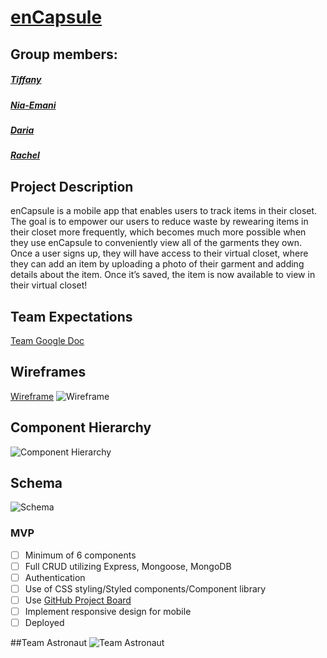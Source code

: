 # [enCapsule](https://github.com/tiffanybibby/encapsule)

## Group members:

##### [Tiffany](https://github.com/tiffanybibby)
##### [Nia-Emani](https://github.com/Nia-Emani)
##### [Daria](https://github.com/DariaKrestina)
##### [Rachel](https://github.com/texasrachel)

## Project Description

enCapsule is a mobile app that enables users to track items in their closet. The goal is to empower our users to reduce waste by rewearing items in their closet more frequently, which becomes much more possible when they use enCapsule to conveniently view all of the garments they own. Once a user signs up, they will have access to their virtual closet, where they can add an item by uploading a photo of their garment and adding details about the item. Once it’s saved, the item is now available to view in their virtual closet!

## Team Expectations

[Team Google Doc](https://docs.google.com/document/d/1SQGBviZd51mA6Cb_XTZooauhAc15SnfYlVYAmrlBxnQ/edit)

## Wireframes

[Wireframe](https://www.figma.com/file/pFIunalmqZk7Qq25NZak7q/Capsule-Wardrobe?node-id=0%3A1)
![Wireframe](https://github.com/tiffanybibby/encapsule/blob/main/assets/wireframe.png?raw=true)

## Component Hierarchy
![Component Hierarchy](https://github.com/tiffanybibby/encapsule/blob/main/assets/component-hierarchy.png?raw=true)

## Schema
![Schema](https://github.com/tiffanybibby/encapsule/blob/main/assets/schema.png?raw=true)

### MVP

- [  ] Minimum of 6 components
- [  ] Full CRUD utilizing Express, Mongoose, MongoDB
- [  ] Authentication
- [  ] Use of CSS styling/Styled components/Component library
- [  ] Use [GitHub Project Board](https://github.com/tiffanybibby/encapsule/projects)
- [  ] Implement responsive design for mobile
- [  ] Deployed

##Team Astronaut
![Team Astronaut](https://github.com/tiffanybibby/encapsule/blob/main/assets/astro.png?raw=true)